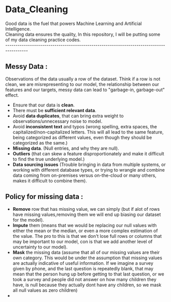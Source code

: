 # Data_Cleaning

Good data is the fuel that powers Machine Learning and Artificial Intelligence.<br />
Cleaning data ensures the quality,
In this repository, I will be putting some of my data cleaning practice codes.<br/>
-----------------------------------------------------------------------------------------<br/>

## Messy Data :

Observations of the data usually a row of the dataset. Think if a row is not clean, we are misrepresenting to our model, the relationship between our features and our targets, messy data can lead to "garbage-in, garbage-out" effect.

- Ensure that our data is **clean**.
- There must be **sufficient relevant data**.
- Avoid **data duplicates**, that can bring extra weight to observations/unnecessary noise to model.
- Avoid **inconsistent text** and typos (wrong spelling, extra spaces, the capitalized/non-capitalized letters. This will all lead to the same feature, being categorized                                          as different values, even though they should be categorized as the same.)
- **Missing data**. (Null entries, and why they are null).
- **Outliers** (that can skew a feature disproportionately and make it difficult to find the true underlying model.)
- **Data sourcing issues** (Trouble bringing in data from multiple systems, or working with different database types, or trying to wrangle and combine data coming from                               on-premises versus on-the-cloud or many others, makes it difficult to combine them).

## Policy for missing data :

- **Remove** row that has missing value, we can simply  (but if alot of rows have missing values,removing them we will end up biasing our dataset for the model).
- **Impute** them (means that we would be replacing our null values with either the mean or the median, or even a more complex estimation of the value. The pro to this                      is that we don't lose full rows or columns that may be important to our model, con is that we add another level of uncertainty to our model).
- **Mask** the missing data (assume that all of our missing values are their own category. This would be under the assumption that missing values are actually indicative                              of useful information. If we imagine a survey given by phone, and the last question is repeatedly blank, that may mean that the person hung                              up before getting to that last question, or we took a survey and people did not answer on how many children they have, is null because they                              actually dont have any children, so we mask all null values as zero children)
- 
